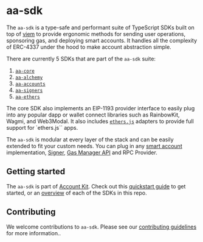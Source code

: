 # aa-sdk

The `aa-sdk` is a type-safe and performant suite of TypeScript SDKs built on top of [viem](https://viem.sh/) to provide ergonomic methods for sending user operations, sponsoring gas, and deploying smart accounts. It handles all the complexity of ERC-4337 under the hood to make account abstraction simple.

There are currently 5 SDKs that are part of the `aa-sdk` suite:

1. [`aa-core`](https://github.com/alchemyplatform/aa-sdk/tree/main/packages/core)
2. [`aa-alchemy`](https://github.com/alchemyplatform/aa-sdk/tree/main/packages/alchemy)
3. [`aa-accounts`](https://github.com/alchemyplatform/aa-sdk/tree/main/packages/accounts)
4. [`aa-signers`](<(https://github.com/alchemyplatform/aa-sdk/tree/main/packages/signers)>)
5. [`aa-ethers`](https://github.com/alchemyplatform/aa-sdk/tree/main/packages/ethers)

The core SDK also implements an EIP-1193 provider interface to easily plug into any popular dapp or wallet connect libraries such as RainbowKit, Wagmi, and Web3Modal. It also includes [`ethers.js`](https://docs.ethers.org/v5/) adapters to provide full support for `ethers.js`` apps.

The `aa-sdk` is modular at every layer of the stack and can be easily extended to fit your custom needs. You can plug in any [smart account](https://accountkit.alchemy.com/smart-accounts/custom/using-your-own) implementation, [Signer](https://accountkit.alchemy.com/signers/overview), [Gas Manager API](https://accountkit.alchemy.com/getting-started/overview.html#gas-manager-api) and RPC Provider.

## Getting started

The `aa-sdk` is part of [Account Kit](https://accountkit.alchemy.com). Check out this [quickstart guide](https://accountkit.alchemy.com/getting-started.html) to get started, or an [overview](https://accountkit.alchemy.com/overview/package-overview.html) of each of the SDKs in this repo.

## Contributing

We welcome contributions to `aa-sdk`. Please see our [contributing guidelines](CONTRIBUTING.md) for more information..
